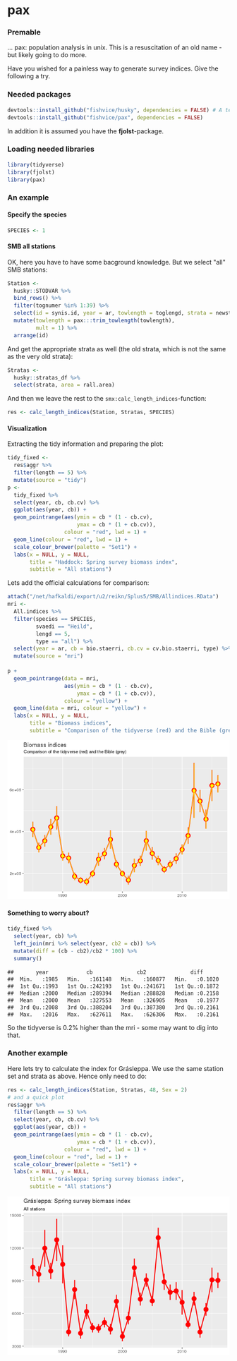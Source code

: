 # pax



### Premable

... pax: population analysis in unix. This is a resuscitation of an old name - but likely going to do more.

Have you wished for a painless way to generate survey indices. Give the following a try.

### Needed packages


```r
devtools::install_github("fishvice/husky", dependencies = FALSE) # A temporary measure
devtools::install_github("fishvice/pax", dependencies = FALSE)
```

In addition it is assumed you have the __fjolst__-package.

### Loading needed libraries


```r
library(tidyverse)
library(fjolst)
library(pax)
```

### An example

#### Specify the species


```r
SPECIES <- 1
```

#### SMB all stations

OK, here you have to have some bacground knowledge. But we select "all" SMB stations:


```r
Station <- 
  husky::STODVAR %>% 
  bind_rows() %>% 
  filter(tognumer %in% 1:39) %>% 
  select(id = synis.id, year = ar, towlength = toglengd, strata = newstrata) %>% 
  mutate(towlength = pax:::trim_towlength(towlength),
         mult = 1) %>% 
  arrange(id)
```

And get the appropriate strata as well (the old strata, which is not the same as the very old strata):


```r
Stratas <-
  husky::stratas_df %>% 
  select(strata, area = rall.area)
```

And then we leave the rest to the `smx:calc_length_indices`-function:


```r
res <- calc_length_indices(Station, Stratas, SPECIES)
```

#### Visualization

Extracting the tidy information and preparing the plot:

```r
tidy_fixed <-
  res$aggr %>% 
  filter(length == 5) %>% 
  mutate(source = "tidy")
p <- 
  tidy_fixed %>% 
  select(year, cb, cb.cv) %>% 
  ggplot(aes(year, cb)) +
  geom_pointrange(aes(ymin = cb * (1 - cb.cv),
                      ymax = cb * (1 + cb.cv)),
                  colour = "red", lwd = 1) +
  geom_line(colour = "red", lwd = 1) +
  scale_colour_brewer(palette = "Set1") +
  labs(x = NULL, y = NULL,
       title = "Haddock: Spring survey biomass index",
       subtitle = "All stations")
```

Lets add the official calculations for comparison:

```r
attach("/net/hafkaldi/export/u2/reikn/Splus5/SMB/Allindices.RData")
mri <- 
  All.indices %>% 
  filter(species == SPECIES,
         svaedi == "Heild",
         lengd == 5,
         type == "all") %>% 
  select(year = ar, cb = bio.staerri, cb.cv = cv.bio.staerri, type) %>% 
  mutate(source = "mri")

p +
  geom_pointrange(data = mri, 
                  aes(ymin = cb * (1 - cb.cv),
                      ymax = cb * (1 + cb.cv)),
                  colour = "yellow") +
  geom_line(data = mri, colour = "yellow") +
  labs(x = NULL, y = NULL,
       title = "Biomass indices",
       subtitle = "Comparison of the tidyverse (red) and the Bible (grey)")
```

![](README_files/figure-html/plot1-1.png)<!-- -->

#### Something to worry about?


```r
tidy_fixed %>% 
  select(year, cb) %>% 
  left_join(mri %>% select(year, cb2 = cb)) %>% 
  mutate(diff = (cb - cb2)/cb2 * 100) %>% 
  summary()
```

```
##       year            cb              cb2              diff       
##  Min.   :1985   Min.   :161148   Min.   :160877   Min.   :0.1020  
##  1st Qu.:1993   1st Qu.:242193   1st Qu.:241671   1st Qu.:0.1872  
##  Median :2000   Median :289394   Median :288828   Median :0.2158  
##  Mean   :2000   Mean   :327553   Mean   :326905   Mean   :0.1977  
##  3rd Qu.:2008   3rd Qu.:388204   3rd Qu.:387380   3rd Qu.:0.2161  
##  Max.   :2016   Max.   :627611   Max.   :626306   Max.   :0.2161
```

So the tidyverse is 0.2% higher than the mri - some may want to dig into that.

### Another example

Here lets try to calculate the index for Grásleppa. We use the same station set and strata as above. Hence only need to do:

```r
res <- calc_length_indices(Station, Stratas, 48, Sex = 2)
# and a quick plot
res$aggr %>% 
  filter(length == 5) %>% 
  select(year, cb, cb.cv) %>% 
  ggplot(aes(year, cb)) +
  geom_pointrange(aes(ymin = cb * (1 - cb.cv),
                      ymax = cb * (1 + cb.cv)),
                  colour = "red", lwd = 1) +
  geom_line(colour = "red", lwd = 1) +
  scale_colour_brewer(palette = "Set1") +
  labs(x = NULL, y = NULL,
       title = "Grásleppa: Spring survey biomass index",
       subtitle = "All stations")
```

![](README_files/figure-html/plot2-1.png)<!-- -->

